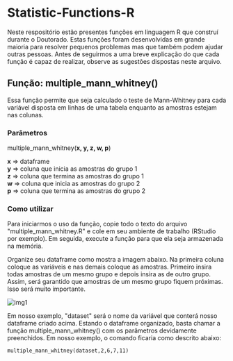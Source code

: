 # Statistic-Functions-R

Neste respositório estão presentes funções em linguagem R que construí durante o Doutorado. Estas funções foram desenvolvidas em grande maioria para resolver pequenos problemas mas que também podem ajudar outras pessoas. Antes de seguirmos a uma breve explicação do que cada função é capaz de realizar, observe as sugestões dispostas neste arquivo.

## Função: multiple_mann_whitney()

Essa função permite que seja calculado o teste de Mann-Whitney para cada variável disposta em linhas de uma tabela enquanto as amostras estejam nas colunas. 

### Parâmetros

multiple_mann_whitney(**x, y, z, w, p**)  

**x** => dataframe  
**y** => coluna que inicia as amostras do grupo 1  
**z** => coluna que termina as amostras do grupo 1  
**w** => coluna que inicia as amostras do grupo 2  
**p** => coluna que termina as amostras do grupo 2  

### Como utilizar

Para iniciarmos o uso da função, copie todo o texto do arquivo "multiple_mann_whitney.R" e cole em seu ambiente de trabalho (RStudio por exemplo). Em seguida, execute a função para que ela seja armazenada na memória.

Organize seu dataframe como mostra a imagem abaixo. Na primeira coluna coloque as variáveis e nas demais coloque as amostras. Primeiro insira todas amostras de um mesmo grupo e depois insira as de outro grupo. Assim, será garantido que amostras de um mesmo grupo fiquem próximas. Isso será muito importante.

![img1](https://user-images.githubusercontent.com/32198100/97354724-9af5b900-1874-11eb-85aa-5e2b44c088b0.png)

Em nosso exemplo, "dataset" será o nome da variável que conterá nosso dataframe criado acima. Estando o dataframe organizado, basta chamar a função multiple_mann_whitney() com os parâmetros devidamente preenchidos. Em nosso exemplo, o comando ficaria como descrito abaixo:

`multiple_mann_whitney(dataset,2,6,7,11)`
